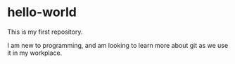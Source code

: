 # hello-world
This is my first repository.

I am new to programming, and am looking to learn more about git as we use it in my workplace.

